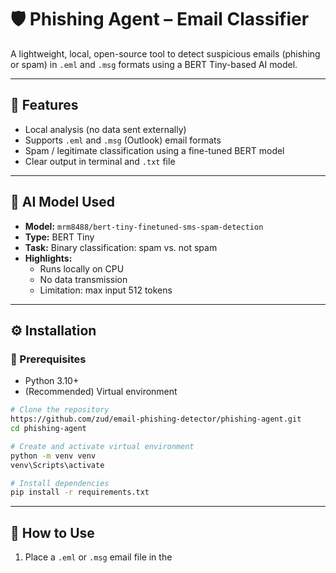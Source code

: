# 🛡️ Phishing Agent – Email Classifier

A lightweight, local, open-source tool to detect suspicious emails (phishing or spam) in `.eml` and `.msg` formats using a BERT Tiny-based AI model.

---

## 🚀 Features
- Local analysis (no data sent externally)
- Supports `.eml` and `.msg` (Outlook) email formats
- Spam / legitimate classification using a fine-tuned BERT model
- Clear output in terminal and `.txt` file

---

## 🧠 AI Model Used
- **Model:** `mrm8488/bert-tiny-finetuned-sms-spam-detection`
- **Type:** BERT Tiny
- **Task:** Binary classification: spam vs. not spam
- **Highlights:**
  - Runs locally on CPU
  - No data transmission
  - Limitation: max input 512 tokens

---

## ⚙️ Installation

### 🔧 Prerequisites
- Python 3.10+
- (Recommended) Virtual environment

```bash
# Clone the repository
https://github.com/zud/email-phishing-detector/phishing-agent.git
cd phishing-agent

# Create and activate virtual environment
python -m venv venv
venv\Scripts\activate

# Install dependencies
pip install -r requirements.txt
```

---

## 📨 How to Use

1. Place a `.eml` or `.msg` email file in the